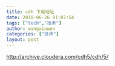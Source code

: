 ```yaml
---
title: cdh 下载地址
date: 2018-06-26 01:07:54
tags: ["tech","技术"]
author: wangxiuwen
categories: ["技术"]
layout: post
---
```


<http://archive.cloudera.com/cdh5/cdh/5/>